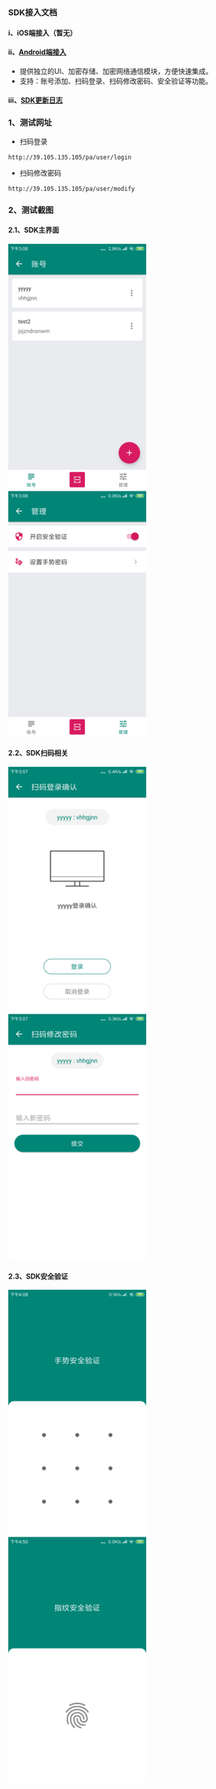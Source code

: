 ### SDK接入文档

#### i、iOS端接入（暂无）

#### ii、[Android端接入](/docs/Android.md)

- 提供独立的UI、加密存储、加密网络通信模块，方便快速集成。
- 支持：账号添加、扫码登录、扫码修改密码、安全验证等功能。

#### iii、[SDK更新日志](/docs/CHANGES.md)

### 1、测试网址
- 扫码登录

```
http://39.105.135.105/pa/user/login
```

- 扫码修改密码

```
http://39.105.135.105/pa/user/modify
```

### 2、测试截图
#### 2.1、SDK主界面

<div align="left">
<img src="./imgs/main-accounts.png" height="500px" alt="账号" >
<img src="./imgs/main-manager.png" height="500px" alt="管理" >
</div>

#### 2.2、SDK扫码相关

<div align="left">
<img src="./imgs/scan-login.png" height="500px" alt="扫码登录" >
<img src="./imgs/scan-change-pass.png" height="500px" alt="扫码修改密码" >
</div>

#### 2.3、SDK安全验证

<div align="left">
<img src="./imgs/verify-pattern.png" height="500px" alt="手势验证" >
<img src="./imgs/verify-fingerprint.png" height="500px" alt="指纹验证" >
</div>


